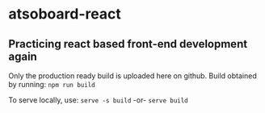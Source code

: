 # atsoboard-react
## Practicing react based front-end development again

Only the production ready build is uploaded here on github. Build obtained by running:    `npm run build`

To serve locally, use:    `serve -s build` -or-   `serve build`
